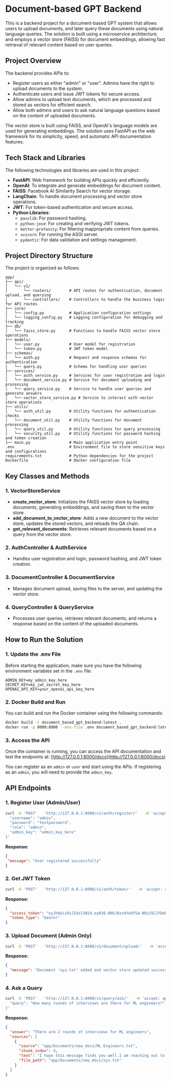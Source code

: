 
# Document-based GPT Backend

This is a backend project for a document-based GPT system that allows users to upload documents, and later query these documents using natural language queries. The solution is built using a microservice architecture, and employs a vector store (FAISS) for document embeddings, allowing fast retrieval of relevant content based on user queries.

## Project Overview

The backend provides APIs to:
- Register users as either "admin" or "user". Admins have the right to upload documents to the system.
- Authenticate users and issue JWT tokens for secure access.
- Allow admins to upload text documents, which are processed and stored as vectors for efficient search.
- Allow both admins and users to ask natural language questions based on the content of uploaded documents.

The vector store is built using FAISS, and OpenAI's language models are used for generating embeddings. The solution uses FastAPI as the web framework for its simplicity, speed, and automatic API documentation features.

## Tech Stack and Libraries

The following technologies and libraries are used in this project:

- **FastAPI**: Web framework for building APIs quickly and efficiently.
- **OpenAI**: To integrate and generate embeddings for document content.
- **FAISS**: Facebook AI Similarity Search for vector storage.
- **LangChain**: To handle document processing and vector store operations.
- **JWT**: For token-based authentication and secure access.
- **Python Libraries**:
    - `passlib`: For password hashing.
    - `python-jose`: For creating and verifying JWT tokens.
    - `better-profanity`: For filtering inappropriate content from queries.
    - `uvicorn`: For running the ASGI server.
    - `pydantic`: For data validation and settings management.

## Project Directory Structure

The project is organized as follows:

```
app/
├── api/
│   └── v1/
│       └── routers/        # API routes for authentication, document upload, and querying
│       └── controllers/    # Controllers to handle the business logic for API routes
├── core/
│   └── config.py           # Application configuration settings
│   └── logging_config.py   # Logging configuration for debugging and tracking
├── db/
│   └── faiss_store.py      # Functions to handle FAISS vector store operations
├── models/
│   └── user.py             # User model for registration
│   └── token.py            # JWT token model
├── schemas/
│   └── auth.py             # Request and response schemas for authentication
│   └── query.py            # Schema for handling user queries
├── services/
│   └── auth_service.py     # Services for user registration and login
│   └── document_service.py # Service for document uploading and processing
│   └── query_service.py    # Service to handle user queries and generate answers
│   └── vector_store_service.py # Service to interact with vector store operations
├── utils/
│   └── auth_util.py        # Utility functions for authentication checks
│   └── document_util.py    # Utility functions for document processing
│   └── query_util.py       # Utility functions for query processing
│   └── security_util.py    # Utility functions for password hashing and token creation
├── main.py                 # Main application entry point
.env                        # Environment file to store sensitive keys and configurations
requirements.txt            # Python dependencies for the project
Dockerfile                  # Docker configuration file
```

## Key Classes and Methods

### 1. **VectorStoreService**
   - **create_vector_store**: Initializes the FAISS vector store by loading documents, generating embeddings, and saving them to the vector store.
   - **add_document_to_vector_store**: Adds a new document to the vector store, updates the stored vectors, and reloads the QA chain.
   - **get_relevant_documents**: Retrieves relevant documents based on a query from the vector store.

### 2. **AuthController & AuthService**
   - Handles user registration and login, password hashing, and JWT token creation.

### 3. **DocumentController & DocumentService**
   - Manages document upload, saving files to the server, and updating the vector store.

### 4. **QueryController & QueryService**
   - Processes user queries, retrieves relevant documents, and returns a response based on the content of the uploaded documents.

## How to Run the Solution

### 1. Update the .env File
Before starting the application, make sure you have the following environment variables set in the `.env` file:

```env
ADMIN_KEY=my_admin_key_here
SECRET_KEY=my_jwt_secret_key_here
OPENAI_API_KEY=your_openai_api_key_here
```

### 2. Docker Build and Run

You can build and run the Docker container using the following commands:

```bash
docker build -t document_based_gpt_backend:latest .
docker run -p 8000:8000 --env-file .env document_based_gpt_backend:latest
```

### 3. Access the API
Once the container is running, you can access the API documentation and test the endpoints at: [http://127.0.0.1:8000/docs](http://127.0.0.1:8000/docs)

You can register as an `admin` or `user` and start using the APIs. If registering as an `admin`, you will need to provide the `admin_key`.

## API Endpoints

### 1. Register User (Admin/User)
```bash
curl -X 'POST'   'http://127.0.0.1:8000/v1/auth/register/'   -H 'accept: application/json'   -H 'Content-Type: application/json'   -d '{
  "username": "admin",
  "password": "testpassword",
  "role": "admin",
  "admin_key": "admin_key_here"
}'
```
**Response:**
```json
{
 "message": "User registered successfully"
}
```

### 2. Get JWT Token
```bash
curl -X 'POST'   'http://127.0.0.1:8000/v1/auth/token/'   -H 'accept: application/json'   -H 'Content-Type: application/x-www-form-urlencoded'   -d 'grant_type=password&username=admin&password=ali&scope=&client_id=string&client_secret=string'
```
**Response:**
```json
{
  "access_token": "eyJhbGciOiJIUzI1Ni9.eyN30.09bJ0zo4YeOfSA-NOz2SCJfDeM-v8",
  "token_type": "bearer"
}
```

### 3. Upload Document (Admin Only)
```bash
curl -X 'POST'   'http://127.0.0.1:8000/v1/document/upload/'   -H 'accept: application/json'   -H 'Authorization: Bearer YOUR_JWT_AUTH_TOKEN'   -H 'Content-Type: multipart/form-data'   -F 'file=@CoverLetter.txt;type=text/plain'
```
**Response:**
```json
{
  "message": "Document 'xyz.txt' added and vector store updated successfully."
}
```

### 4. Ask a Query
```bash
curl -X 'POST'   'http://127.0.0.1:8000/v1/query/ask/'   -H 'accept: application/json'   -H 'Content-Type: application/json'   -d '{
  "query": "How many rounds of interviews are there for ML engineers?"
}'
```
**Response:**
```json
{
  "answer": "There are 2 rounds of interviews for ML engineers",
  "sources": [
    {
      "source": "app/Documents/new_docs/ML Engineers.txt",
      "chunk_index": 0,
      "text": "I hope this message finds you well.I am reaching out to you regarding your application for the ML Engineer position at XYZ. After carefully reviewing your profile, we are impressed with your skills and experience, and we would like to invite you to proceed with our interview process.Our interview process consists of two rounds, designed to assess your technical skills, problem-solving abilities, and cultural fit within our team. Here's an overview of what to expect:",
      "file_path": "app/Documents/new_docs/xyz.txt"
    }
  ]
}
```
